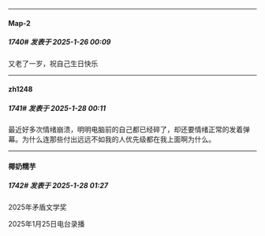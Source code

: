 ﻿
*****

####  Map-2  
##### 1740#       发表于 2025-1-26 00:09

又老了一岁，祝自己生日快乐


*****

####  zh1248  
##### 1741#       发表于 2025-1-28 00:11

最近好多次情绪崩溃，明明电脑前的自己都已经碎了，却还要情绪正常的发着弹幕。为什么连那些付出远远不如我的人优先级都在我上面啊为什么。


*****

####  椰奶糯芋  
##### 1742#       发表于 2025-1-28 01:27

2025年矛盾文学奖

2025年1月25日电台录播


